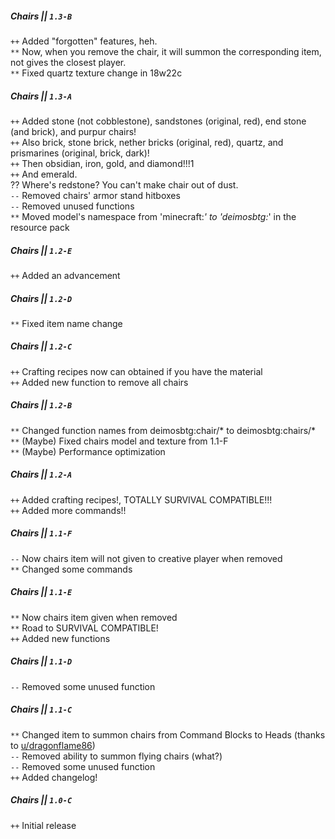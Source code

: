 ##### Chairs || `1.3-B`    
`++` Added "forgotten" features, heh.    
`**` Now, when you remove the chair, it will summon the corresponding item, not gives the closest player.    
`**` Fixed quartz texture change in 18w22c    
    
##### Chairs || `1.3-A`    
`++` Added stone (not cobblestone), sandstones (original, red), end stone (and brick), and purpur chairs!    
`++` Also brick, stone brick, nether bricks (original, red), quartz, and prismarines (original, brick, dark)!    
`++` Then obsidian, iron, gold, and diamond!!!1    
`++` And emerald.    
?? Where's redstone? You can't make chair out of dust.    
`--` Removed chairs' armor stand hitboxes    
`--` Removed unused functions    
`**` Moved model's namespace from 'minecraft:*' to 'deimosbtg:*' in the resource pack    
    
##### Chairs || `1.2-E`    
`++` Added an advancement    
    
##### Chairs || `1.2-D`    
`**` Fixed item name change    
    
##### Chairs || `1.2-C`    
`++` Crafting recipes now can obtained if you have the material    
`++` Added new function to remove all chairs    
    
##### Chairs || `1.2-B`    
`**` Changed function names from deimosbtg:chair/* to deimosbtg:chairs/*    
`**` (Maybe) Fixed chairs model and texture from 1.1-F    
`**` (Maybe) Performance optimization    
    
##### Chairs || `1.2-A`    
`++` Added crafting recipes!, TOTALLY SURVIVAL COMPATIBLE!!!    
`++` Added more commands!!    
    
##### Chairs || `1.1-F`    
`--` Now chairs item will not given to creative player when removed    
`**` Changed some commands    
    
##### Chairs || `1.1-E`    
`**` Now chairs item given when removed    
`**` Road to SURVIVAL COMPATIBLE!    
`++` Added new functions    
    
##### Chairs || `1.1-D`    
`--` Removed some unused function    
    
##### Chairs || `1.1-C`    
`**` Changed item to summon chairs from Command Blocks to Heads (thanks to [u/dragonflame86](http://reddit.com/u/dragonflame86))    
`--` Removed ability to summon flying chairs (what?)    
`--` Removed some unused function    
`++` Added changelog!    
    
##### Chairs || `1.0-C`    
`++` Initial release    


